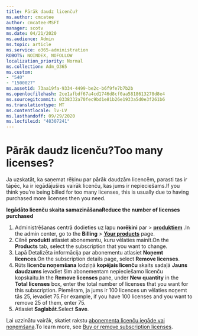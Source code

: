 ```yaml
---
title: Pārāk daudz licenču?
ms.author: cmcatee
author: cmcatee-MSFT
manager: scotv
ms.date: 04/21/2020
ms.audience: Admin
ms.topic: article
ms.service: o365-administration
ROBOTS: NOINDEX, NOFOLLOW
localization_priority: Normal
ms.collection: Adm_O365
ms.custom:
- "540"
- "1500027"
ms.assetid: 73aa19fa-9334-4499-be2c-b6f9fe7b7b2b
ms.openlocfilehash: 2ce1afbdf67a4cd1746d8cf0aa5818613278d8e4
ms.sourcegitcommit: 0338332a70fec9bd1e81b26e1933a5d0e3f261b6
ms.translationtype: MT
ms.contentlocale: lv-LV
ms.lasthandoff: 09/29/2020
ms.locfileid: "48307241"
---
```

# <a name="too-many-licenses"></a><span data-ttu-id="c628f-102">Pārāk daudz licenču?</span><span class="sxs-lookup"><span data-stu-id="c628f-102">Too many licenses?</span></span>

<span data-ttu-id="c628f-103">Ja uzskatāt, ka saņemat rēķinu par pārāk daudzām licencēm, parasti tas ir tāpēc, ka ir iegādājušies vairāk licenču, kas jums ir nepieciešams.</span><span class="sxs-lookup"><span data-stu-id="c628f-103">If you think you're being billed for too many licenses, this is usually due to having purchased more licenses then you need.</span></span>
  
<span data-ttu-id="c628f-104">**Iegādāto licenču skaita samazināšana**</span><span class="sxs-lookup"><span data-stu-id="c628f-104">**Reduce the number of licenses purchased**</span></span>
  
1. <span data-ttu-id="c628f-105">Administrēšanas centrā dodieties uz lapu **norēķini** par \> **[produktiem](https://go.microsoft.com/fwlink/p/?linkid=842054)** .</span><span class="sxs-lookup"><span data-stu-id="c628f-105">In the admin center, go to the **Billing** \> **[Your products](https://go.microsoft.com/fwlink/p/?linkid=842054)** page.</span></span>
2. <span data-ttu-id="c628f-106">Cilnē **produkti** atlasiet abonementu, kuru vēlaties mainīt.</span><span class="sxs-lookup"><span data-stu-id="c628f-106">On the **Products** tab, select the subscription that you want to change.</span></span>
3. <span data-ttu-id="c628f-107">Lapā Detalizēta informācija par abonementu atlasiet **Noņemt licences**.</span><span class="sxs-lookup"><span data-stu-id="c628f-107">On the subscription details page, select **Remove licenses**.</span></span>
4. <span data-ttu-id="c628f-108">Rūts **licenču noņemšana** lodziņā **kopējais licenču** skaits sadaļā **Jauns daudzums** ievadiet šim abonementam nepieciešamo licenču kopskaitu.</span><span class="sxs-lookup"><span data-stu-id="c628f-108">In the **Remove licenses** pane, under **New quantity** in the **Total licenses** box, enter the total number of licenses that you want for this subscription.</span></span> <span data-ttu-id="c628f-109">Piemēram, ja jums ir 100 licences un vēlaties noņemt tās 25, ievadiet 75.</span><span class="sxs-lookup"><span data-stu-id="c628f-109">For example, if you have 100 licenses and you want to remove 25 of them, enter 75.</span></span>
5. <span data-ttu-id="c628f-110">Atlasiet **Saglabāt**.</span><span class="sxs-lookup"><span data-stu-id="c628f-110">Select **Save**.</span></span>

<span data-ttu-id="c628f-111">Lai uzzinātu vairāk, skatiet rakstu [abonementa licenču iegāde vai noņemšana](https://docs.microsoft.com/microsoft-365/commerce/licenses/buy-licenses).</span><span class="sxs-lookup"><span data-stu-id="c628f-111">To learn more, see [Buy or remove subscription licenses](https://docs.microsoft.com/microsoft-365/commerce/licenses/buy-licenses).</span></span>